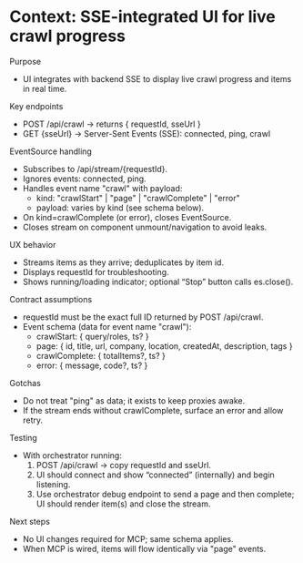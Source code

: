   # Context: SSE-integrated UI for live crawl progress

  Purpose
  - UI integrates with backend SSE to display live crawl progress and items in real time.

  Key endpoints
  - POST /api/crawl -> returns { requestId, sseUrl }
  - GET {sseUrl} -> Server-Sent Events (SSE): connected, ping, crawl

  EventSource handling
  - Subscribes to /api/stream/{requestId}.
  - Ignores events: connected, ping.
  - Handles event name "crawl" with payload:
    - kind: "crawlStart" | "page" | "crawlComplete" | "error"
    - payload: varies by kind (see schema below).
  - On kind=crawlComplete (or error), closes EventSource.
  - Closes stream on component unmount/navigation to avoid leaks.

  UX behavior
  - Streams items as they arrive; deduplicates by item id.
  - Displays requestId for troubleshooting.
  - Shows running/loading indicator; optional “Stop” button calls es.close().

  Contract assumptions
  - requestId must be the exact full ID returned by POST /api/crawl.
  - Event schema (data for event name "crawl"):
    - crawlStart: { query/roles, ts? }
    - page: { id, title, url, company, location, createdAt, description, tags }
    - crawlComplete: { totalItems?, ts? }
    - error: { message, code?, ts? }

  Gotchas
  - Do not treat "ping" as data; it exists to keep proxies awake.
  - If the stream ends without crawlComplete, surface an error and allow retry.

  Testing
  - With orchestrator running:
    1) POST /api/crawl -> copy requestId and sseUrl.
    2) UI should connect and show “connected” (internally) and begin listening.
    3) Use orchestrator debug endpoint to send a page and then complete; UI should render item(s) and close the stream.

  Next steps
  - No UI changes required for MCP; same schema applies.
  - When MCP is wired, items will flow identically via "page" events.

